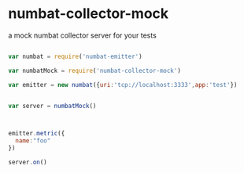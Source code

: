 # numbat-collector-mock
a mock numbat collector server for your tests


```js

var numbat = require('numbat-emitter')

var numbatMock = require('numbat-collector-mock')

var emitter = new numbat({uri:'tcp://localhost:3333',app:'test'})


var server = numbatMock()



emitter.metric({
  name:"foo"
})

server.on()




```
